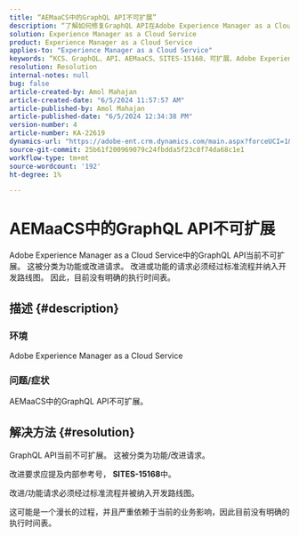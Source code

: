 ```yaml
---
title: “AEMaaCS中的GraphQL API不可扩展”
description: “了解如何修复GraphQL API在Adobe Experience Manager as a Cloud Service (AEMaaCS)中不可扩展的问题。”
solution: Experience Manager as a Cloud Service
product: Experience Manager as a Cloud Service
applies-to: "Experience Manager as a Cloud Service"
keywords: “KCS、GraphQL、API、AEMaaCS、SITES-15168、可扩展、Adobe Experience Manager as a Cloud Service”
resolution: Resolution
internal-notes: null
bug: false
article-created-by: Amol Mahajan
article-created-date: "6/5/2024 11:57:57 AM"
article-published-by: Amol Mahajan
article-published-date: "6/5/2024 12:34:38 PM"
version-number: 4
article-number: KA-22619
dynamics-url: "https://adobe-ent.crm.dynamics.com/main.aspx?forceUCI=1&pagetype=entityrecord&etn=knowledgearticle&id=f4643dd7-3223-ef11-840a-6045bd06eea5"
source-git-commit: 25b61f200969079c24fbdda5f23c8f74da68c1e1
workflow-type: tm+mt
source-wordcount: '192'
ht-degree: 1%

---
```


# AEMaaCS中的GraphQL API不可扩展


Adobe Experience Manager as a Cloud Service中的GraphQL API当前不可扩展。 这被分类为功能或改进请求。 改进或功能的请求必须经过标准流程并纳入开发路线图。 因此，目前没有明确的执行时间表。

## 描述 {#description}


### 环境

Adobe Experience Manager as a Cloud Service



### 问题/症状

AEMaaCS中的GraphQL API不可扩展。


## 解决方法 {#resolution}


GraphQL API当前不可扩展。 这被分类为功能/改进请求。

改进要求应提及内部参考号， <b>SITES-15168</b>中。

改进/功能请求必须经过标准流程并被纳入开发路线图。

这可能是一个漫长的过程，并且严重依赖于当前的业务影响，因此目前没有明确的执行时间表。
